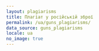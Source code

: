 ```yaml
---
layout: plagiarisms
title: Плагіат у російській зброї
permalink: /ua/guns_plagiarisms/
data_source: guns_plagiarisms
locale: ua
no_image: true
---
```

